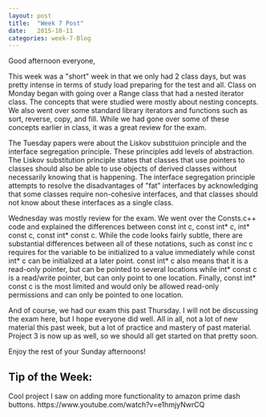 ```yaml
---
layout: post
title:  "Week 7 Post"
date:   2015-10-11
categories: week-7-Blog
---
```


Good afternoon everyone,

  This week was a "short" week in that we only had 2 class days, but was pretty intense in terms of study load preparing for
the test and all. Class on Monday began with going over a Range class that had a nested iterator class. The concepts that
were studied were mostly about nesting concepts. We also went over some standard library iterators and functions such as
sort, reverse, copy, and fill. While we had gone over some of these concepts earlier in class, it was a great review for
the exam.

  The Tuesday papers were about the Liskov substituion principle and the interface segregation principle. These principles
add levels of abstraction. The Liskov substitution principle states that classes that use pointers to classes should also be able
to use objects of derived classes without necessarily knowing that is happening. The interface segregation principle attempts
to resolve the disadvantages of "fat" interfaces by acknowledging that some classes require non-cohesive interfaces, and that
classes should not know about these interfaces as a single class.

  Wednesday was mostly review for the exam. We went over the Consts.c++ code and explained the differences between const int c,
const int* c, int* const c, const int* const c. While the code looks fairly subtle, there are substantial differences between
all of these notations, such as const inc c requires for the variable to be initialized to a value immediately while const int* c can be initialized at a later point. const int* c also means that it is a read-only pointer, but can be pointed to several locations while int* const c is a read/write pointer, but can only point to one location. Finally, const int* const c is the most limited and would only be allowed read-only permissions and can only be pointed to one location.

  And of course, we had our exam this past Thursday. I will not be discussing the exam here, but I hope everyone did well. All in
all, not a lot of new material this past week, but a lot of practice and mastery of past material. Project 3 is now up as well, so we should all get started on that pretty soon.

Enjoy the rest of your Sunday afternoons!


<h2>Tip of the Week: </h2>
Cool project I saw on adding more functionality to amazon prime dash buttons.
https://www.youtube.com/watch?v=e1hmjyNwrCQ 